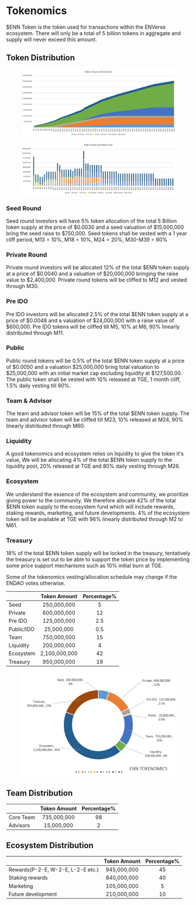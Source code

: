 # Tokenomics

$ENN Token is the token used for transactions within the ENVerse ecosystem. There will only be a total of 5 billion tokens in aggregate and supply will never exceed this amount.

## Token Distribution <a href="#country" id="country"></a>

<figure><img src="../../.gitbook/assets/Tvolume distribution.jpg" alt=""><figcaption></figcaption></figure>

<figure><img src="../../.gitbook/assets/T volume bar distributin.jpg" alt=""><figcaption></figcaption></figure>

### Seed Round

Seed round investors will have 5% token allocation of the total 5 Billion token supply at the price of $0.0030 and a seed valuation of $15,000,000 bring the seed raise to $750,000. Seed tokens shall be vested with a 1 year cliff period, M13 = 10%, M18 = 10%, M24 = 20%, M30-M39 = 60%

### Private Round

Private round investors will be allocated 12% of the total $ENN token supply at a price of $0.0040 and a valuation of $20,000,000 bringing the raise value to $2,400,000. Private round tokens will be cliffed to M12 and vested through M30.

### Pre IDO

Pre IDO investors will be allocated 2.5% of the total $ENN token supply at a price of $0.0048 and a valuation of $24,000,000 with a raise value of $600,000. Pre IDO tokens will be cliffed till M5, 10% at M6, 90% linearly distributed through M11.

### Public

Public round tokens will be 0.5% of the total $ENN token supply at a price of $0.0050 and a valuation $25,000,000 bring total valuation to $25,000,000 with an initial market cap excluding liquidity at $127,500.00. The public token shall be vested with 10% released at TGE, 1 month cliff, 1.5% daily vesting till 90%.

### Team & Advisor

The team and advisor token will be 15% of the total $ENN token supply. The team and advisor token will be cliffed till M23, 10% released at M24, 90% linearly distributed through M60.

### Liquidity

A good tokenomics and ecosystem relies on liquidity to give the token it's value, We will be allocating 4% of the total $ENN token supply to the liquidity pool, 20% released at TGE and 80% daily vesting through M26.

### Ecosystem

We understand the essence of the ecosystem and community, we prioritize giving power to the community. We therefore allocate 42% of the total $ENN token supply to the ecosystem fund which will include rewards, staking rewards, marketing, and future developments. 4% of the ecosystem token will be available at TGE with 96% linearly distributed through M2 to M61.

### Treasury

18% of the total $ENN token supply will be locked in the treasury, tentatively the treasury is set out to be able to support the token price by implementing some price support mechanisms such as 10% initial burn at TGE.

Some of the tokenomics vesting/allocation schedule may change if the ENDAO votes otherwise.

|            |  Token Amount | Percentage% |
| ---------- | :-----------: | :---------: |
| Seed       |  250,000,000  |      5      |
| Private    |  600,000,000  |      12     |
| Pre IDO    |  125,000,000  |     2.5     |
| Public/IDO |   25,000,000  |     0.5     |
| Team       |  750,000,000  |      15     |
| Liquidity  |  200,000,000  |      4      |
| Ecosystem  | 2,100,000,000 |      42     |
| Treasury   |  950,000,000  |      19     |

<figure><img src="../../.gitbook/assets/enn tnomics.jpg" alt=""><figcaption></figcaption></figure>

## Team Distribution <a href="#country" id="country"></a>

|           | Token Amount | Percentage% |
| --------- | :----------: | :---------: |
| Core Team |  735,000,000 |      98     |
| Advisors  |  15,000,000  |      2      |

## Ecosystem Distribution <a href="#country" id="country"></a>

|                                   | Token Amount | Percentage% |
| --------------------------------- | :----------: | :---------: |
| Rewards(P-2-E, W-2-E, L-2-E etc.) |  945,000,000 |      45     |
| Staking rewards                   |  840,000,000 |      40     |
| Marketing                         |  105,000,000 |      5      |
| Future development                |  210,000,000 |      10     |
